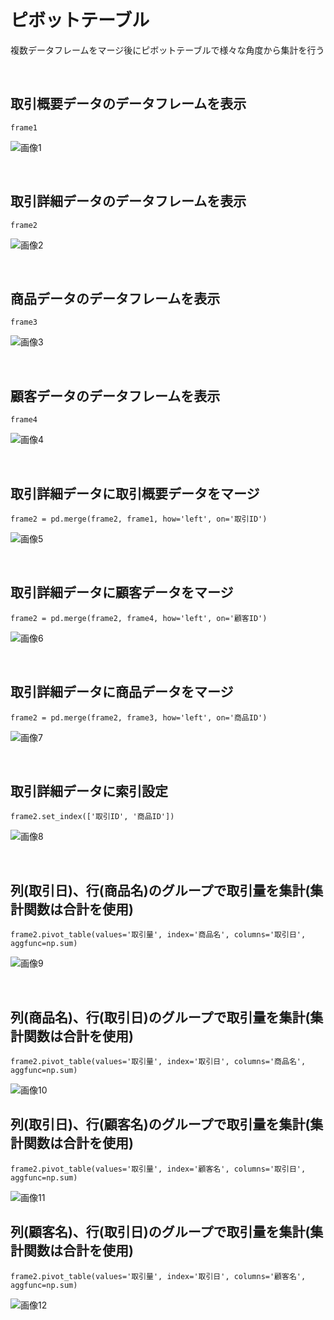 # ピボットテーブル
複数データフレームをマージ後にピボットテーブルで様々な角度から集計を行う

<br>

## 取引概要データのデータフレームを表示
```
frame1
```
![画像1](./Pandas-Exercises6-1.png)

<br>

## 取引詳細データのデータフレームを表示
```
frame2
```
![画像2](./Pandas-Exercises6-2.png)

<br>

## 商品データのデータフレームを表示
```
frame3
```
![画像3](./Pandas-Exercises6-3.png)

<br>

## 顧客データのデータフレームを表示
```
frame4
```
![画像4](./Pandas-Exercises6-4.png)

<br>

## 取引詳細データに取引概要データをマージ
```
frame2 = pd.merge(frame2, frame1, how='left', on='取引ID')
```
![画像5](./Pandas-Exercises6-5.png)

<br>

## 取引詳細データに顧客データをマージ
```
frame2 = pd.merge(frame2, frame4, how='left', on='顧客ID')
```
![画像6](./Pandas-Exercises6-6.png)

<br>

## 取引詳細データに商品データをマージ
```
frame2 = pd.merge(frame2, frame3, how='left', on='商品ID')
```
![画像7](./Pandas-Exercises6-7.png)

<br>

## 取引詳細データに索引設定
```
frame2.set_index(['取引ID', '商品ID'])
```
![画像8](./Pandas-Exercises6-8.png)

<br>

## 列(取引日)、行(商品名)のグループで取引量を集計(集計関数は合計を使用)
```
frame2.pivot_table(values='取引量', index='商品名', columns='取引日', aggfunc=np.sum)
```
![画像9](./Pandas-Exercises6-9.png)

<br>

## 列(商品名)、行(取引日)のグループで取引量を集計(集計関数は合計を使用)
```
frame2.pivot_table(values='取引量', index='取引日', columns='商品名', aggfunc=np.sum)
```
![画像10](./Pandas-Exercises6-10.png)

## 列(取引日)、行(顧客名)のグループで取引量を集計(集計関数は合計を使用)
```
frame2.pivot_table(values='取引量', index='顧客名', columns='取引日', aggfunc=np.sum)
```
![画像11](./Pandas-Exercises6-11.png)

## 列(顧客名)、行(取引日)のグループで取引量を集計(集計関数は合計を使用)
```
frame2.pivot_table(values='取引量', index='取引日', columns='顧客名', aggfunc=np.sum)
```
![画像12](./Pandas-Exercises6-12.png)
